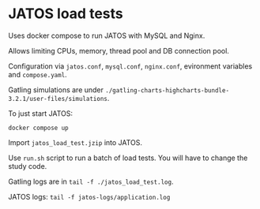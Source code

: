 # JATOS load tests

Uses docker compose to run JATOS with MySQL and Nginx.

Allows limiting CPUs, memory, thread pool and DB connection pool.

Configuration via `jatos.conf`, `mysql.conf`, `nginx.conf`, evironment variables and `compose.yaml`.

Gatling simulations are under `./gatling-charts-highcharts-bundle-3.2.1/user-files/simulations`.

To just start JATOS:

```shell
docker compose up
```

Import `jatos_load_test.jzip` into JATOS.

Use `run.sh` script to run a batch of load tests. You will have to change the study code.

Gatling logs are in `tail -f ./jatos_load_test.log`.

JATOS logs: `tail -f jatos-logs/application.log`
